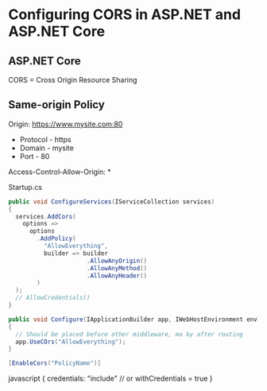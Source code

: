 # Configuring CORS in ASP.NET and ASP.NET Core
## ASP.NET Core
CORS = Cross Origin Resource Sharing

## Same-origin Policy
Origin:
https://www.mysite.com:80
- Protocol - https
- Domain - mysite
- Port - 80

Access-Control-Allow-Origin: *

Startup.cs
```csharp
public void ConfigureServices(IServiceCollection services)
{
  services.AddCors(
    options =>
      options
        .AddPolicy(
          "AllowEverything",
          builder => builder
                      .AllowAnyOrigin()
                      .AllowAnyMethod()
                      .AllowAnyHeader()
        )
  );
  // AllowCredentials()
}

public void Configure(IApplicationBuilder app, IWebHostEnvironment env)
{
  // Should be placed before other middleware, ma by after routing
  app.UseCOrs("AllowEverything");
}
```
```csharp
[EnableCors("PolicyName")]
```
javascript
{
  credentials: "include" // or withCredentials = true
}
